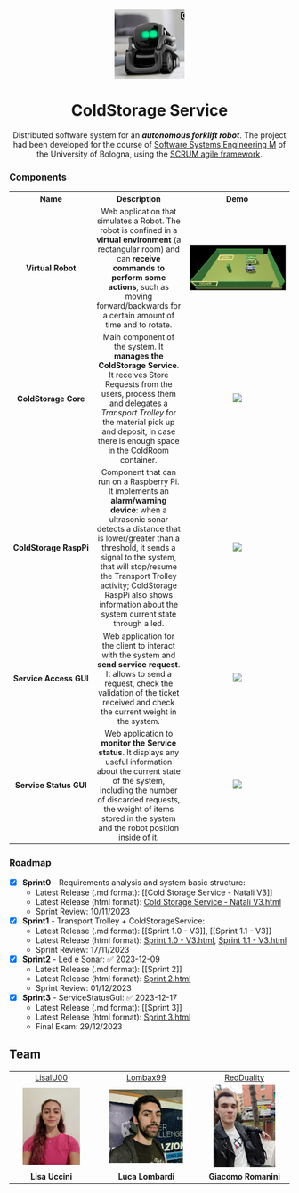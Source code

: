 
<div align="center">
  <img align="center" width="25%" src="Other/RobotIcon.jpg"/>
  
  <h1>ColdStorage Service</h1>
  
Distributed software system for an _**autonomous forklift robot**_. The project had been developed for the course of [Software Systems Engineering M](https://www.unibo.it/en/teaching/course-unit-catalogue/course-unit/2023/468003) of the University of Bologna, using the [SCRUM agile framework](https://www.scrum.org/resources/what-is-scrum).
  
</div>

### Components
<table>
  <tr align="center">
    <th width="15%">Name</th>
    <th width="35%">Description</th>
    <th width="50%">Demo</th>
  </tr>
  <tr align="center">
    <td><b>Virtual&nbsp;Robot</b></td>
    <td>
      Web application that simulates a Robot. The robot is confined in a <b>virtual environment</b> (a rectangular room) and can <b>receive commands to perform some actions</b>, such as moving forward/backwards for a certain amount of time and to rotate.
    </td>
    <td><img src="Other/ColdStorageServiceRoomAnnoted.png"/></td>
  </tr>
  <tr align="center">
    <td><b>ColdStorage&nbsp;Core</b></td>
    <td>
      Main component of the system. It <b>manages the ColdStorage Service</b>. It receives Store Requests from the users, process them and delegates a <i>Transport Trolley</i> for the material pick up and deposit, in case there is enough space in the ColdRoom container.
    </td>
    <td><img src="commons/Images/ServiceAccessGuiImage.png"/></td>
  </tr>
  <tr align="center">
    <td><b>ColdStorage&nbsp;RaspPi</b></td>
    <td>
			Component that can run on a Raspberry Pi. It implements an <b>alarm/warning device</b>: when a ultrasonic sonar detects a distance that is lower/greater than a threshold, it sends a signal to the system, that will stop/resume the Transport Trolley activity; ColdStorage RaspPi also shows information about the system current state through a led.
	</td>
    <td><img src="./commons/resources/imgs/gifs/Demo_WasteServiceCore.gif"/></td>
  </tr>
  <tr align="center">
    <td><b>Service&nbsp;Access&nbsp;GUI</b></td>
    <td>
			Web application for the client to interact with the system and <b>send service request</b>. It allows to send a request, check the validation of the ticket received and check the current weight in the system.
		</td>
    <td><img width="80%" src="./commons/resources/imgs/gifs/Demo_WasteServiceRPi_Simulated.gif"/></td>
  </tr>
  <tr align="center">
    <td><b>Service&nbsp;Status&nbsp;GUI</b></td>
    <td>
			Web application to <b>monitor the Service status</b>. It displays any useful information about the current state of the system, including the number of discarded requests, the weight of items stored in the system and the robot position inside of it.
		</td>
    <td><img src="./commons/resources/imgs/gifs/Demo_WasteServiceGUI.gif"/></td>
  </tr>
</table>

### Roadmap
- [x] **Sprint0** - Requirements analysis and system basic structure: 
  - Latest Release (.md format): [[Cold Storage Service - Natali V3]]
  - Latest Release (html format): [Cold Storage Service - Natali V3.html](Sprint0/Codice/userDocs/Cold%20Storage%20Service%20-%20Natali%20V3.html)
  - Sprint Review: 10/11/2023
- [x] **Sprint1** - Transport Trolley + ColdStorageService: 
  - Latest Release (.md format): [[Sprint 1.0 - V3]], [[Sprint 1.1 - V3]]
  - Latest Release (html format): [Sprint 1.0 - V3.html](Sprint1.0/Codice/userDocs/Sprint%201.0%20-%20V3.html), [Sprint 1.1 - V3.html](Sprint1.1/Codice/userDocs/Sprint%201.1%20-%20V3.html)
  - Sprint Review: 17/11/2023
- [x] **Sprint2** - Led e Sonar: ✅ 2023-12-09
  - Latest Release (.md format): [[Sprint 2]]
  - Latest Release (html format): [Sprint 2.html](Sprint2/Codice/userDocs/Sprint%202.html)
  - Sprint Review: 01/12/2023
- [x] **Sprint3** - ServiceStatusGui: ✅ 2023-12-17
  - Latest Release (.md format): [[Sprint 3]]
  - Latest Release (html format): [Sprint 3.html](Sprint3/Codice/userDoc/Sprint%203.html)
  - Final Exam: 29/12/2023

## Team
<table>
  <!--<tr align="center"><td colspan="3"><b>Team BCR</b></td></tr>-->
  <tr align="center">
    <td><a href="https://github.com/LisaIU00">LisalU00</a></td>
    <td><a href="https://github.com/Lombax99">Lombax99</a></td>
    <td><a href="https://github.com/RedDuality">RedDuality</a></td>
  </tr>
    <tr align="center">
    <td><img width="75%" src=".\LisaUccini.png"></td>
    <td><img width="75%" src=".\LucaLombardi.jpg"></td>
    <td><img width="75%" src=".\GiacomoRomanini.jpg"></td>
  </tr>
  <tr align="center">
    <td><b>Lisa Uccini</b></td>
    <td><b>Luca Lombardi</b></td>
    <td><b>Giacomo Romanini</b></td>
  </tr>
</table>
